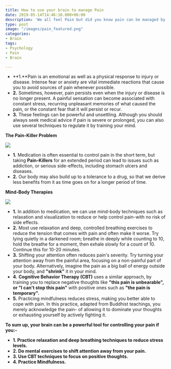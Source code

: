 ```yaml
---
title: How to use your brain to manage Pain
date: 2019-05-14T14:46:10.000+06:00
description: 'We all feel Pain but did you know pain can be managed by Brain also. '
type: post
image: "/images/pain_featured.png"
categories:
- Brain
tags:
- Psychology
- Pain
- Brain

---
```

* **1.**Pain is an emotional as well as a physical response to injury or disease. Intense fear or anxiety are vital immediate reactions that cause you to avoid sources of pain whenever possible.
* **2.** Sometimes, however, pain persists even when the injury or disease is no longer present. A painful sensation can become associated with constant stress, recurring unpleasant memories of what caused the pain, or the constant fear that it will persist or recur.
* **3.** These feelings can be powerful and unsettling. Although you should always seek medical advice if pain is severe or prolonged, you can also use several techniques to regulate it by training your mind.

**The Pain-Killer Problem**

![](/images/painkillers.jpg)

* **1.** Medication is often essential to control pain in the short term, but taking **Pain-Killers** for an extended period can lead to issues such as addiction, or serious side-effects, including stomach ulcers and diseases.
* **2.** Our body may also build up to a tolerance to a drug, so that we derive less benefits from it as time goes on for a longer period of time.

**Mind-Body Therapies**

![](/images/mind.jpg)

* **1.** In addition to medication, we can use mind-body techniques such as relaxation and visualization to reduce or help control pain-with no risk of side effects.
* **2.** Most use relaxation and deep, controlled breathing exercises to reduce the tension that comes with pain and often make it worse. Try lying quietly in a darkened room; breathe in deeply while counting to 10, hold the breathe for a moment, then exhale slowly for a count of 10. Continue this for 10-20 minutes.
* **3.** Shifting your attention often reduces pain's severity. Try turning your attention away from the painful area, focusing on a non-painful part of your body. Alternatively, imagine the pain as a big ball of energy outside your body, and **"shrink"** it in your mind.
* **4.** **Cognitive Behavior Therapy (CBT)** uses a similar approach, by training you to replace negative thoughts like **"this pain is unbearable", or "I can't stop this pain"** with positive ones such as **"the pain is temporary".**
* **5.** Practicing mindfulness reduces stress, making you better able to cope with pain. In this practice, adapted from Buddhist teachings, you merely acknowledge the pain- of allowing it to dominate your thoughts or exhausting yourself by actively fighting it.

**To sum up, your brain can be a powerful tool for controlling your pain if you:-**

* **1. Practice relaxation and deep breathing techniques to reduce stress levels.**
* **2. Do mental exercises to shift attention away from your pain.**
* **3. Use CBT techniques to focus on positive thoughts.**
* **4. Practice Mindfulness.**